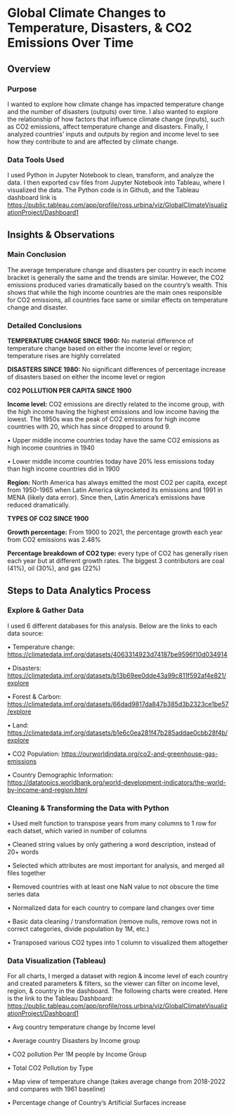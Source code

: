 # Global Climate Changes to Temperature, Disasters, & CO2 Emissions Over Time

## Overview
### Purpose
I wanted to explore how climate change has impacted temperature change and the number of disasters (outputs) over time. I also wanted to explore the relationship of how factors that influence climate change (inputs), such as CO2 emissions, affect temperature change and disasters. Finally, I analyzed countries’ inputs and outputs by region and income level to see how they contribute to and are affected by climate change.

### Data Tools Used
I used Python in Jupyter Notebook to clean, transform, and analyze the data. I then exported csv files from Jupyter Notebook into Tableau, where I visualized the data. The Python code is in Github, and the Tableau dashboard link is https://public.tableau.com/app/profile/ross.urbina/viz/GlobalClimateVisualizationProject/Dashboard1


## Insights & Observations
### Main Conclusion
The average temperature change and disasters per country in each income bracket is generally the same and the trends are similar. However, the CO2 emissions produced varies dramatically based on the country’s wealth. This shows that while the high income countries are the main ones responsible for CO2 emissions, all countries face same or similar effects on temperature change and disaster.

### Detailed Conclusions

**TEMPERATURE CHANGE SINCE 1960:** No material difference of temperature change based on either the income level or region; temperature rises are highly correlated

**DISASTERS SINCE 1980:** No significant differences of percentage increase of disasters based on either the income level or region

**CO2 POLLUTION PER CAPITA SINCE 1900**

  **Income level:** CO2 emissions are directly related to the income group, with the high income having the highest emissions and low income having the lowest. The 1950s was the peak of CO2 emissions for high income countries with 20, which has since dropped to around 9. 
  
  •	Upper middle income countries today have the same CO2 emissions as high income countries in 1940

  •	Lower middle income countries today have 20% less emissions today than high income countries did in 1900
  
  **Region:** North America has always emitted the most CO2 per capita, except from 1950-1965 when Latin America skyrocketed its emissions and 1991 in MENA (likely data error). Since then, Latin America’s emissions have reduced dramatically. 

**TYPES OF CO2 SINCE 1900**

**Growth percentage:** From 1900 to 2021, the percentage growth each year from CO2 emissions was 2.48%

**Percentage breakdown of CO2 type:** every type of CO2 has generally risen each year but at different growth rates. The biggest 3 contributors are coal (41%), oil (30%), and gas (22%)

## Steps to Data Analytics Process

### Explore & Gather Data
I used 6 different databases for this analysis. Below are the links to each data source: 

•	Temperature change: https://climatedata.imf.org/datasets/4063314923d74187be9596f10d034914 

•	Disasters: https://climatedata.imf.org/datasets/b13b69ee0dde43a99c811f592af4e821/explore 

•	Forest & Carbon: https://climatedata.imf.org/datasets/66dad9817da847b385d3b2323ce1be57/explore 

•	Land: https://climatedata.imf.org/datasets/b1e6c0ea281f47b285addae0cbb28f4b/explore 

•	CO2 Population: https://ourworldindata.org/co2-and-greenhouse-gas-emissions 

•	Country Demographic Information: https://datatopics.worldbank.org/world-development-indicators/the-world-by-income-and-region.html 

### Cleaning & Transforming the Data with Python

•	Used melt function to transpose years from many columns to 1 row for each datset, which varied in number of columns

•	Cleaned string values by only gathering a word description, instead of 20+ words

•	Selected which attributes are most important for analysis, and merged all files together

•	Removed countries with at least one NaN value to not obscure the time series data

•	Normalized data for each country to compare land changes over time

•	Basic data cleaning / transformation (remove nulls, remove rows not in correct categories, divide population by 1M, etc.)

•	Transposed various CO2 types into 1 column to visualized them altogether

### Data Visualization (Tableau)

For all charts, I merged a dataset with region & income level of each country and created parameters & filters, so the viewer can filter on income level, region, & country in the dashboard. The following charts were created. Here is the link to the Tableau Dashboard: https://public.tableau.com/app/profile/ross.urbina/viz/GlobalClimateVisualizationProject/Dashboard1

•	Avg country temperature change by Income level

•	Average country Disasters by Income group

•	CO2 pollution Per 1M people by Income Group

•	Total CO2 Pollution by Type

•	Map view of temperature change (takes average change from 2018-2022 and compares with 1961 baseline)

•	Percentage change of Country’s Artificial Surfaces increase



